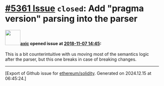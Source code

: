 # [\#5361 Issue](https://github.com/ethereum/solidity/issues/5361) `closed`: Add "pragma version" parsing into the parser

#### <img src="https://avatars.githubusercontent.com/u/20340?v=4" width="50">[axic](https://github.com/axic) opened issue at [2018-11-07 14:45](https://github.com/ethereum/solidity/issues/5361):

This is a bit counterintuitive with us moving most of the semantics logic after the parser, but this one breaks in case of breaking changes.






-------------------------------------------------------------------------------



[Export of Github issue for [ethereum/solidity](https://github.com/ethereum/solidity). Generated on 2024.12.15 at 06:45:24.]

